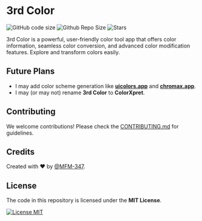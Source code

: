 # 3rd Color

![GitHub code size](https://img.shields.io/github/languages/code-size/MFM-347/3rd-Color?style=for-the-badge&color=505B92) <!-- Just for having extra focus on app size -->
![Github Repo Size](https://img.shields.io/github/repo-size/MFM-347/3rd-Color?style=for-the-badge&color=505B92) <!-- Just for having extra focus on app size -->
![Stars](https://img.shields.io/github/stars/MFM-347/3rd-COlor?color=blue&style=for-the-badge)

3rd Color is a powerful, user-friendly color tool app that offers color information, seamless color conversion, and advanced color modification features. Explore and transform colors easily.

## Future Plans

- I may add color scheme generation like **[uicolors.app](https://uicolors.app/)** and **[chromax.app](https://www.chromax.app/)**.
- I may (or may not) rename **3rd Color** to **ColorXpret**.

## Contributing

We welcome contributions! Please check the [CONTRIBUTING.md](https://github.com/MFM-347/3rdColor/blob/main/CONTRIBUTING.md) for guidelines.

## Credits

Created with ❤️ by [@MFM-347](https://github.com/mfm-347).

## License

The code in this repository is licensed under the **MIT License**.

[![License MIT](https://img.shields.io/badge/License-MIT-green.svg)](./LICENSE)
